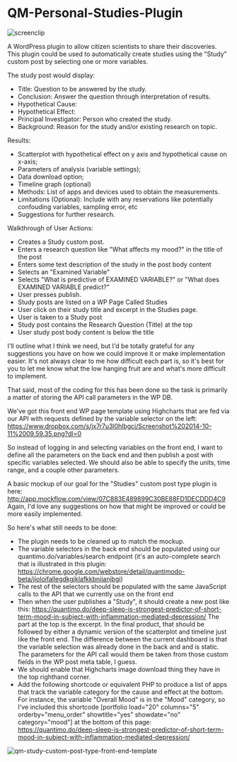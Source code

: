 QM-Personal-Studies-Plugin
==========================

![screenclip](https://cloud.githubusercontent.com/assets/2808553/4616926/a6aa8444-52f8-11e4-84c2-a6096363be07.png)


A WordPress plugin to allow citizen scientists to share their discoveries. This plugin could be used to automatically create studies using the "Study" custom post by selecting  one or more variables. 

The study post would display:
- Title: Question to be answered by the study.
- Conclusion: Answer the question through interpretation of results. 
- Hypothetical Cause:
- Hypothetical Effect: 
- Principal Investigator: Person who created the study.
- Background: Reason for the study and/or existing research on topic. 

Results: 
- Scatterplot with hypothetical effect on y axis and hypothetical cause on x-axis; 
- Parameters of analysis (variable settings); 
- Data download option;  
- Timeline graph (optional)
- Methods: List of apps and devices used to obtain the measurements.
- Limitations (Optional): Include with any reservations like potentially confouding variables, sampling error, etc
- Suggestions for further research. 


Walkthrough of User Actions:

- Creates a Study custom post.
- Enters a research question like "What affects my mood?" in the title of the post
- Enters some text description of the study in the post body content
- Selects an "Examined Variable"
- Selects "What is predictive of EXAMINED VARIABLE?" or "What does EXAMINED VARIABLE predict?"
- User presses publish.
- Study posts are listed on a WP Page Called Studies
- User click on their study title and excerpt in the Studies page.
- User is taken to a Study post
- Study post contains the Research Question (Title) at the top
- User study post body content is below the title

I'll outline what I think we need, but I'd be totally grateful for any suggestions you have on how we could improve it or make implementation easier. It's not always clear to me how difficult each part is, so it's best for you to let me know what the low hanging fruit are and what's more difficult to implement. 

That said, most of the coding for this has been done so the task is primarily a matter of storing the API call parameters in the WP DB. 

We've got this front end WP page template using Highcharts that are fed via our API with requests defined by the variable selector on the left: https://www.dropbox.com/s/jx7r7u3l0hlbgci/Screenshot%202014-10-11%2009.59.35.png?dl=0

So instead of logging in and selecting variables on the front end, I want to define all the parameters on the back end and then publish a post with specific variables selected.  We should also be able to specify the units, time range, and a couple other parameters. 

A basic mockup of our goal for the "Studies" custom post type plugin is here: http://app.mockflow.com/view/07C883E489899C30BE88FD1DECDDD4C9  Again, I'd love any suggestions on how that might be improved or could be more easily implemented. 

So here's what still needs to be done:
- The plugin needs to be cleaned up to match the mockup. 
- The variable selectors in the back end should be populated using our quantimo.do/variables/search endpoint (it's an auto-complete search that is illustrated in this plugin: https://chrome.google.com/webstore/detail/quantimodo-beta/jioloifallegdkgjklafkkbniianjbgi)
- The rest of the selectors should be populated with the same JavaScript calls to the API that we currently use on the front end
- Then when the user publishes a "Study", it should create a new post like this: https://quantimo.do/deep-sleep-is-strongest-predictor-of-short-term-mood-in-subject-with-inflammation-mediated-depression/ The part at the top is the excerpt. In the final product, that should be followed by either a dynamic version of the scatterplot and timeline just like the front end. The difference between the current dashboard is that the variable selection was already done in the back and and is static.  The parameters for the API call would them be taken from those custom fields in the WP post meta table, I guess.
- We should enable that Highcharts image download thing they have in the top righthand corner. 
- Add the following shortcode or equivalent PHP to produce a list of apps that track the variable category for the cause and effect at the bottom.  For instance, the variable "Overall Mood" is in the "Mood" category, so I've included this shortcode [portfolio load="20" columns="5" orderby="menu_order" showtitle="yes" showdate="no" category="mood"] at the bottom of this page: https://quantimo.do/deep-sleep-is-strongest-predictor-of-short-term-mood-in-subject-with-inflammation-mediated-depression/ 

![qm-study-custom-post-type-front-end-template](https://cloud.githubusercontent.com/assets/2808553/7339842/e79bdce0-ec41-11e4-9c4c-09ae633daf4c.png)
